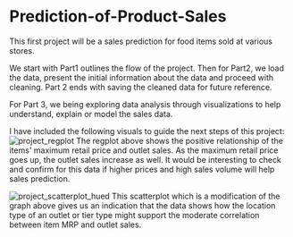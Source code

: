 # Prediction-of-Product-Sales
This first project will be a sales prediction for food items sold at various stores. 

We start with Part1 outlines the flow of the project. Then for Part2, we load the data, present the initial information about the data and proceed with cleaning. Part 2 ends with saving the cleaned data for future reference.

For Part 3, we being exploring data analysis through visualizations to help understand, explain or model the sales data.

I have included the following visuals to guide the next steps of this project:
![project_regplot](https://github.com/eccecarreon/Prediction-of-Product-Sales/assets/153371886/ccbdcaf4-9abe-448f-95c4-df68c842796a)
The regplot above shows the positive relationship of the items' maximum retail price and outlet sales. As the maximum retail price goes up, the outlet sales increase as well. It would be interesting to check and confirm for this data if higher prices and high sales volume will help sales prediction. 

![project_scatterplot_hued](https://github.com/eccecarreon/Prediction-of-Product-Sales/assets/153371886/817f6afe-78a7-43c8-b4ed-889a3f8993f8)
This scatterplot which is a modification of the graph above gives us an indication that the data shows how the location type of an outlet or tier type might support the moderate correlation between item MRP and outlet sales.
